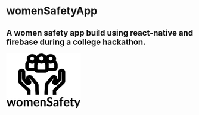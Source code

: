 # womenSafetyApp
## A women safety app build using react-native and firebase during a college hackathon.

<img src="./src/images/logo.png" alt="Logo" width="200" height="150"/>
